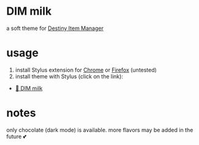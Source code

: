 # DIM milk
a soft theme for [Destiny Item Manager](https://github.com/DestinyItemManager/DIM)
# usage
1. install Stylus extension for [Chrome](https://chrome.google.com/webstore/detail/stylus/clngdbkpkpeebahjckkjfobafhncgmne) or [Firefox](https://addons.mozilla.org/en-US/firefox/addon/styl-us/) (untested)
2. install theme with Stylus (click on the link):
  - [🧋 DIM milk](https://milkembers.github.io/DIM-milk/DIM-milk.user.css)
# notes
only chocolate (dark mode) is available. more flavors may be added in the future 💕